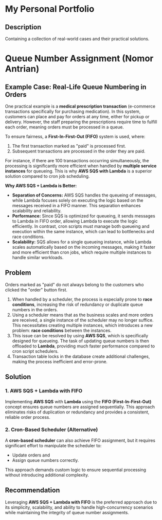 # My Personal Portfolio

## Description
Containing a collection of real-world cases and their practical solutions.

# Queue Number Assignment (Nomor Antrian)

## Example Case: Real-Life Queue Numbering in Orders
One practical example is a **medical prescription transaction** (e-commerce transactions specifically for purchasing medication). In this system, customers can place and pay for orders at any time, either for pickup or delivery. However, the staff preparing the prescriptions require time to fulfill each order, meaning orders must be processed in a queue. 

To ensure fairness, a **First-In-First-Out (FIFO)** system is used, where:
1. The first transaction marked as "paid" is processed first.
2. Subsequent transactions are processed in the order they are paid.

For instance, if there are 100 transactions occurring simultaneously, the processing is significantly more efficient when handled by **multiple service instances** for queueing. This is why **AWS SQS with Lambda** is a superior solution compared to cron job scheduling. 

**Why AWS SQS + Lambda is Better:**
- **Separation of Concerns:** AWS SQS handles the queueing of messages, while Lambda focuses solely on executing the logic based on the messages received in a FIFO manner. This separation enhances scalability and reliability.
- **Performance:** Since SQS is optimized for queueing, it sends messages to Lambda in FIFO order, allowing Lambda to execute the logic efficiently. In contrast, cron scripts must manage both queueing and execution within the same instance, which can lead to bottlenecks and race conditions.
- **Scalability:** SQS allows for a single queueing instance, while Lambda scales automatically based on the incoming messages, making it faster and more efficient than cron jobs, which require multiple instances to handle similar workloads.

## Problem
Orders marked as "paid" do not always belong to the customers who clicked the "order" button first.

1. When handled by a scheduler, the process is especially prone to **race conditions**, increasing the risk of redundancy or duplicate queue numbers in the orders.
2. Using a scheduler means that as the business scales and more orders are received, a single instance of the scheduler may no longer suffice. This necessitates creating multiple instances, which introduces a new problem: **race conditions** between the instances. 
3. This issue can be resolved by using **AWS SQS**, which is specifically designed for queueing. The task of updating queue numbers is then offloaded to **Lambda**, providing much faster performance compared to cron script schedulers.
4. Transaction table locks in the database create additional challenges, making the process inefficient and error-prone.

## Solution

### 1. AWS SQS + Lambda with FIFO
Implementing **AWS SQS** with **Lambda** using the **FIFO (First-In-First-Out)** concept ensures queue numbers are assigned sequentially. This approach eliminates risks of duplication or redundancy and provides a consistent, reliable order process.

### 2. Cron-Based Scheduler (Alternative)
A **cron-based scheduler** can also achieve FIFO assignment, but it requires significant effort to manipulate the scheduler to:
- Update orders and
- Assign queue numbers correctly.

This approach demands custom logic to ensure sequential processing without introducing additional complexity.

## Recommendation
Leveraging **AWS SQS + Lambda with FIFO** is the preferred approach due to its simplicity, scalability, and ability to handle high-concurrency scenarios while maintaining the integrity of queue number assignments.
